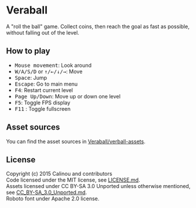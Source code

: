 # Veraball

A "roll the ball" game. Collect coins, then reach the goal as fast as possible,
without falling out of the level.

## How to play

- <kbd>Mouse movement</kbd>: Look around
- <kbd>W/A/S/D</kbd> or <kbd>↑/←/↓/→</kbd>: Move
- <kbd>Space</kbd>: Jump
- <kbd>Escape</kbd>: Go to main menu
- <kbd>F4</kbd>: Restart current level
- <kbd>Page Up/Down</kbd>: Move up or down one level
- <kbd>F5</kbd>: Toggle FPS display
- <kbd>F11</kbd> : Toggle fullscreen

## Asset sources

You can find the asset sources in
[Veraball/verball-assets](https://github.com/Veraball/veraball-assets).

## License

Copyright (c) 2015 Calinou and contributors  
Code licensed under the MIT license, see [LICENSE.md](LICENSE.md).  
Assets licensed under CC BY-SA 3.0 Unported unless otherwise mentioned, see
[CC_BY-SA_3.0_Unported.md](doc/licenses/CC_BY-SA_3.0_Unported.md).  
Roboto font under Apache 2.0 license.
